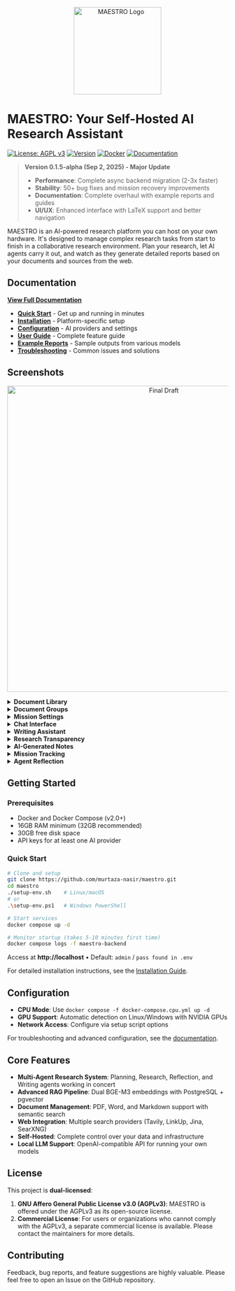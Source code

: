 <p align="center">
  <img src="images/logo.png" alt="MAESTRO Logo" width="200"/>
</p>

# MAESTRO: Your Self-Hosted AI Research Assistant

[![License: AGPL v3](https://img.shields.io/badge/License-AGPL_v3-blue.svg)](https://www.gnu.org/licenses/agpl-3.0)
[![Version](https://img.shields.io/badge/Version-0.1.5--alpha-green.svg)](https://github.com/murtaza-nasir/maestro.git)
[![Docker](https://img.shields.io/badge/Docker-Ready-blue.svg)](https://hub.docker.com/r/murtaza-nasir/maestro)
[![Documentation](https://img.shields.io/badge/Docs-Available-brightgreen.svg)](https://murtaza-nasir.github.io/maestro/)

> **Version 0.1.5-alpha (Sep 2, 2025) - Major Update**
> 
> - **Performance**: Complete async backend migration (2-3x faster)
> - **Stability**: 50+ bug fixes and mission recovery improvements
> - **Documentation**: Complete overhaul with example reports and guides
> - **UI/UX**: Enhanced interface with LaTeX support and better navigation 

MAESTRO is an AI-powered research platform you can host on your own hardware. It's designed to manage complex research tasks from start to finish in a collaborative research environment. Plan your research, let AI agents carry it out, and watch as they generate detailed reports based on your documents and sources from the web.

## Documentation

**[View Full Documentation](https://murtaza-nasir.github.io/maestro/)**

- **[Quick Start](https://murtaza-nasir.github.io/maestro/getting-started/quickstart/)** - Get up and running in minutes
- **[Installation](https://murtaza-nasir.github.io/maestro/getting-started/installation/)** - Platform-specific setup
- **[Configuration](https://murtaza-nasir.github.io/maestro/getting-started/configuration/overview/)** - AI providers and settings
- **[User Guide](https://murtaza-nasir.github.io/maestro/user-guide/)** - Complete feature guide
- **[Example Reports](https://murtaza-nasir.github.io/maestro/example-reports/)** - Sample outputs from various models
- **[Troubleshooting](https://murtaza-nasir.github.io/maestro/troubleshooting/)** - Common issues and solutions

## Screenshots

<p align="center">
  <img src="images/10-research-draft.png" alt="Final Draft" width="700"/>
</p>

<details>
  <summary><strong>Document Library</strong></summary>
  <br>
  <p align="center">
    <img src="images/01-document-library.png" alt="Document Library" width="700"/>
  </p>
</details>

<details>
  <summary><strong>Document Groups</strong></summary>
  <br>
  <p align="center">
    <img src="images/02-document-groups.png" alt="Document Groups" width="700"/>
  </p>
</details>

<details>
  <summary><strong>Mission Settings</strong></summary>
  <br>
  <p align="center">
    <img src="images/03-mission-settings.png" alt="Mission Settings" width="700"/>
  </p>
</details>

<details>
  <summary><strong>Chat Interface</strong></summary>
  <br>
  <p align="center">
    <img src="images/04-chat-with-docs.png" alt="Chat with Documents" width="700"/>
  </p>
</details>

<details>
  <summary><strong>Writing Assistant</strong></summary>
  <br>
  <p align="center">
    <img src="images/05-writing-assistant.png" alt="Writing Assistant" width="700"/>
  </p>
</details>

<details>
  <summary><strong>Research Transparency</strong></summary>
  <br>
  <p align="center">
    <img src="images/06-research-transparency.png" alt="Research Transparency" width="700"/>
  </p>
</details>

<details>
  <summary><strong>AI-Generated Notes</strong></summary>
  <br>
  <p align="center">
    <img src="images/07-automated-notes.png" alt="Automated Notes" width="700"/>
  </p>
</details>

<details>
  <summary><strong>Mission Tracking</strong></summary>
  <br>
  <p align="center">
    <img src="images/08-mission-tracking.png" alt="Mission Tracking" width="700"/>
  </p>
</details>

<details>
  <summary><strong>Agent Reflection</strong></summary>
  <br>
  <p align="center">
    <img src="images/09-agent-reflection.png" alt="Agent Reflection" width="700"/>
  </p>
</details>

## Getting Started

### Prerequisites
- Docker and Docker Compose (v2.0+)
- 16GB RAM minimum (32GB recommended)
- 30GB free disk space
- API keys for at least one AI provider

### Quick Start

```bash
# Clone and setup
git clone https://github.com/murtaza-nasir/maestro.git
cd maestro
./setup-env.sh    # Linux/macOS
# or
.\setup-env.ps1   # Windows PowerShell

# Start services
docker compose up -d

# Monitor startup (takes 5-10 minutes first time)
docker compose logs -f maestro-backend
```

Access at **http://localhost** • Default: `admin` / `pass found in .env`

For detailed installation instructions, see the [Installation Guide](https://murtaza-nasir.github.io/maestro/getting-started/installation/).

## Configuration

- **CPU Mode**: Use `docker compose -f docker-compose.cpu.yml up -d`
- **GPU Support**: Automatic detection on Linux/Windows with NVIDIA GPUs
- **Network Access**: Configure via setup script options

For troubleshooting and advanced configuration, see the [documentation](https://murtaza-nasir.github.io/maestro/).

## Core Features

- **Multi-Agent Research System**: Planning, Research, Reflection, and Writing agents working in concert
- **Advanced RAG Pipeline**: Dual BGE-M3 embeddings with PostgreSQL + pgvector
- **Document Management**: PDF, Word, and Markdown support with semantic search
- **Web Integration**: Multiple search providers (Tavily, LinkUp, Jina, SearXNG)
- **Self-Hosted**: Complete control over your data and infrastructure
- **Local LLM Support**: OpenAI-compatible API for running your own models

## License

This project is **dual-licensed**:

1.  **GNU Affero General Public License v3.0 (AGPLv3)**: MAESTRO is offered under the AGPLv3 as its open-source license.
2.  **Commercial License**: For users or organizations who cannot comply with the AGPLv3, a separate commercial license is available. Please contact the maintainers for more details.

## Contributing

Feedback, bug reports, and feature suggestions are highly valuable. Please feel free to open an Issue on the GitHub repository.
